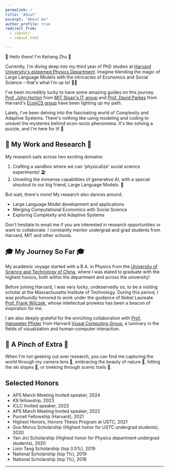 ```yaml
---
permalink: /
title: "About"
excerpt: "About me"
author_profile: true
redirect_from: 
  - /about/
  - /about.html

---
```


🌟 Hello there! I'm Kehang Zhu 🌟

Currently, I'm diving deep into my third year of PhD studies at [Harvard University's esteemed Physics Department](https://www.physics.harvard.edu/). Imagine blending the magic of Large Language Models with the intricacies of Economics and Social Science – that's what I'm up to! 🎩✨

I've been incredibly lucky to have some amazing guides on this journey. [Prof. John Horton](https://www.physics.harvard.edu/) from [MIT Sloan's IT group](https://mitsloan.mit.edu/faculty/academic-groups/information-technology/faculty-research-centers) and [Prof. David Parkes](https://parkes.seas.harvard.edu/) from Harvard's [EconCS group](https://econcs.seas.harvard.edu/) have been lighting up my path.

Lately, I've been delving into the fascinating world of Complexity and Adaptive Systems. There's nothing like using modeling and coding to unravel the mysteries behind econ-socio phenomena. It's like solving a puzzle, and I'm here for it! 🧩

## 🚀 My Work and Research 🚀

My research sails across two exciting domains: 
1. Crafting a sandbox where we can 'physicalize' social science experiments! 🏖️
2. Unveiling the immense capabilities of generative AI, with a special shoutout to our big friend, Large Language Models. 🤖

But wait, there's more! My research also dances around:
- Large Language Model development and applications
- Merging Computational Economics with Social Science
- Exploring Complexity and Adaptive Systems

Don't hesitate to email me if you are interested in research opportunities or want to collaborate. I constantly mentor undergrad and grad students from Harvard, MIT and other schools.

## 🎓 My Journey So Far 🎓

My academic voyage started with a B.A. in Physics from the [University of Science and Technology of China](https://en.ustc.edu.cn/), where I was elated to graduate with the highest honors,  both within the department and across the university!

Before joining Harvard, I was very lucky, undeservedly so, to be a visiting scholar at the Massachusetts Institute of Technology. During this period, I was profoundly honored to work under the guidance of Nobel Laureate [Prof. Frank Wilczek](https://physics.mit.edu/faculty/frank-wilczek/), whose intellectual prowess has been a beacon of inspiration for me. 

I am also deeply grateful for the enriching collaboration with [Prof. Hanspeter Pfister](https://seas.harvard.edu/person/hanspeter-pfister) from Harvard [Viusal Computing Group](https://vcg.seas.harvard.edu/), a luminary in the fields of visualization and human-computer interaction.


## 🍃 A Pinch of Extra 🍃

When I'm not geeking out over research, you can find me capturing the world through my camera lens 📸, embracing the beauty of nature 🌲, hitting the ski slopes 🎿, or trekking through scenic trails 🥾.


## Selected Honors
- APS March Meeting Invited speaker, 2024
- K9 fellowship, 2023
- ICLC Invited speaker, 2023
- APS March Meeting Invited speaker, 2022
- Purcell Fellowship (Harvard), 2021
- Highest Honors, Honors Thesis Program at USTC, 2021
- Guo Moruo Scholarship (Highest honor for USTC undergrad students), 2020 
- Yan Jici  Scholarship (Highest honor for Physics department undergrad students), 2020 
- Lixin Tang Scholarship (top 0.5%), 2019
- National Scholarship (top 1%), 2019     
- National Scholarship (top 1%), 2018 

---

<!-- Example: editing a markdown file for a talk
![Editing a markdown file for a talk](/images/editing-talk.png) -->
